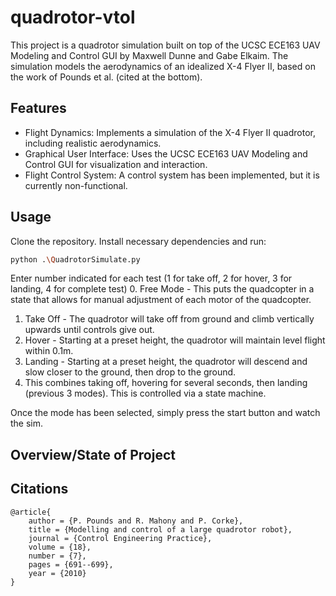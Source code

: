 # quadrotor-vtol

This project is a quadrotor simulation built on top of the UCSC ECE163 UAV Modeling and Control GUI by Maxwell Dunne and Gabe Elkaim. The simulation models the aerodynamics of an idealized X-4 Flyer II, based on the work of Pounds et al. (cited at the bottom).

## Features

- Flight Dynamics: Implements a simulation of the X-4 Flyer II quadrotor, including realistic aerodynamics.
- Graphical User Interface: Uses the UCSC ECE163 UAV Modeling and Control GUI for visualization and interaction.
- Flight Control System: A control system has been implemented, but it is currently non-functional.

## Usage

Clone the repository. Install necessary dependencies and run:

```bash
python .\QuadrotorSimulate.py
```

Enter number indicated for each test (1 for take off, 2 for hover, 3 for landing, 4 for complete test)
0. Free Mode - This puts the quadcopter in a state that allows for manual adjustment of each motor of the quadcopter.
1. Take Off - The quadrotor will take off from ground and climb vertically upwards until controls give out.
2. Hover - Starting at a preset height, the quadrotor will maintain level flight within 0.1m.
3. Landing - Starting at a preset height, the quadrotor will descend and slow closer to the ground, then drop to the ground.
4. This combines taking off, hovering for several seconds, then landing (previous 3 modes). This is controlled via a state machine.

Once the mode has been selected, simply press the start button and watch the sim.

## Overview/State of Project

## Citations

```
@article{
    author = {P. Pounds and R. Mahony and P. Corke},
    title = {Modelling and control of a large quadrotor robot},
    journal = {Control Engineering Practice},
    volume = {18},
    number = {7},
    pages = {691--699},
    year = {2010}
}
```